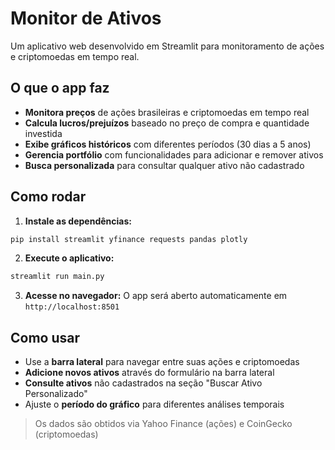 # Monitor de Ativos

Um aplicativo web desenvolvido em Streamlit para monitoramento de ações e criptomoedas em tempo real.

## O que o app faz

- **Monitora preços** de ações brasileiras e criptomoedas em tempo real
- **Calcula lucros/prejuízos** baseado no preço de compra e quantidade investida
- **Exibe gráficos históricos** com diferentes períodos (30 dias a 5 anos)
- **Gerencia portfólio** com funcionalidades para adicionar e remover ativos
- **Busca personalizada** para consultar qualquer ativo não cadastrado

## Como rodar

1. **Instale as dependências:**
```bash
pip install streamlit yfinance requests pandas plotly
```

2. **Execute o aplicativo:**
```bash
streamlit run main.py
```

3. **Acesse no navegador:**
O app será aberto automaticamente em `http://localhost:8501`

## Como usar

- Use a **barra lateral** para navegar entre suas ações e criptomoedas
- **Adicione novos ativos** através do formulário na barra lateral
- **Consulte ativos** não cadastrados na seção "Buscar Ativo Personalizado"
- Ajuste o **período do gráfico** para diferentes análises temporais

> Os dados são obtidos via Yahoo Finance (ações) e CoinGecko (criptomoedas)
